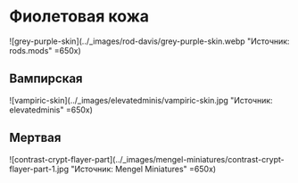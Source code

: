 # Фиолетовая кожа

![grey-purple-skin](../_images/rod-davis/grey-purple-skin.webp "Источник: rods.mods" =650x)

## Вампирская

![vampiric-skin](../_images/elevatedminis/vampiric-skin.jpg "Источник: elevatedminis" =650x)

## Мертвая

![contrast-crypt-flayer-part](../_images/mengel-miniatures/contrast-crypt-flayer-part-1.jpg "Источник: Mengel Miniatures" =650x)
